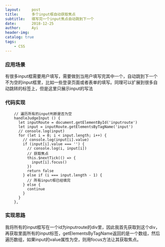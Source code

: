 ```yaml
---
layout:     post
title:      多个input框自动获取焦点
subtitle:   填写完一个input焦点自动跳到下一个
date:       2018-12-25
author:     Ayi
header-img: 
catalog: true
tags:
    - CSS
---
```


### 应用场景

有很多input框需要用户填写，需要做到当用户填写完其中一个，自动跳到下一个不为空的input框里，比如一些登录页面或者表单的填写。同理可以扩展到很多自动跳转的标签上，但是这里只展示input的写法

### 代码实现

```
    // 遍历所有的input判断是否为空
    handleJudgeInput () {
      let inputRoute = document.getElementById('inputroute')
      let input = inputRoute.getElementsByTagName('input')
      // console.log(input)
      for (let i = 0; i < input.length; i++) {
        // console.log(input[i].value)
        if (input[i].value === '') {
          // console.log(i, input[i])
          // 获取焦点
          this.$nextTick(() => {
            input[i].focus()
          })
          return false
        } else if (i === input.length - 1) {
          // 所有input框已经填完
        } else {
          continue
        }
      }
    },
```

### 实现思路

我将所有的input框写在一个id为inputroute的div里，因此我首先获取到这个div，再获取里面所有的input标签，getElementsByTagName返回的是一个数组，然后遍历数组，如果input的value属性为空，则用focus方法让其获取焦点。